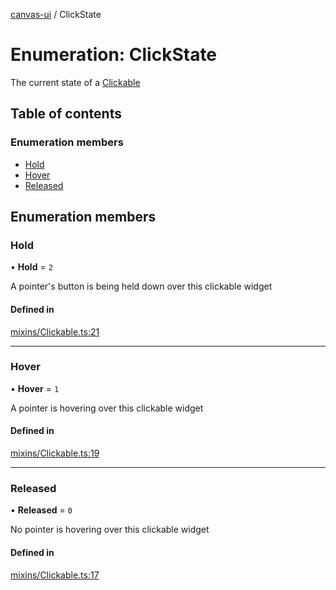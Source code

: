 [canvas-ui](../README.md) / ClickState

# Enumeration: ClickState

The current state of a [Clickable](../classes/clickable.md)

## Table of contents

### Enumeration members

- [Hold](clickstate.md#hold)
- [Hover](clickstate.md#hover)
- [Released](clickstate.md#released)

## Enumeration members

### Hold

• **Hold** = `2`

A pointer's button is being held down over this clickable widget

#### Defined in

[mixins/Clickable.ts:21](https://github.com/playkostudios/canvas-ui/blob/2407796/src/mixins/Clickable.ts#L21)

___

### Hover

• **Hover** = `1`

A pointer is hovering over this clickable widget

#### Defined in

[mixins/Clickable.ts:19](https://github.com/playkostudios/canvas-ui/blob/2407796/src/mixins/Clickable.ts#L19)

___

### Released

• **Released** = `0`

No pointer is hovering over this clickable widget

#### Defined in

[mixins/Clickable.ts:17](https://github.com/playkostudios/canvas-ui/blob/2407796/src/mixins/Clickable.ts#L17)
